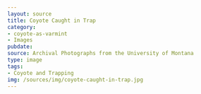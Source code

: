 ```yaml
---
layout: source
title: Coyote Caught in Trap
category: 
- coyote-as-varmint
- Images
pubdate: 
source: Archival Photographs from the University of Montana 
type: image
tags: 
- Coyote and Trapping
img: /sources/img/coyote-caught-in-trap.jpg 
---
```

